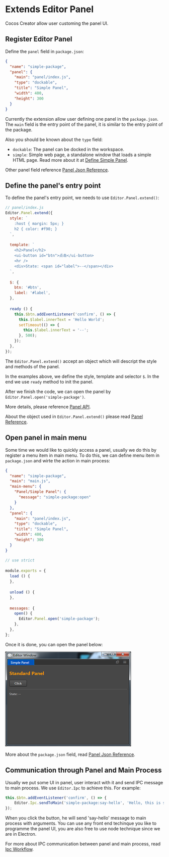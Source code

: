 # Extends Editor Panel

Cocos Creator allow user customing the panel UI.

## Register Editor Panel

Define the `panel` field in `package.json`:

```json
{
  "name": "simple-package",
  "panel": {
    "main": "panel/index.js",
    "type": "dockable",
    "title": "Simple Panel",
    "width": 400,
    "height": 300
  }
}
```

Currently the extension allow user defining one panel in the `package.json`. The `main` field is the entry point of the panel, it is similar to the entry point of the package.

Also you should be known about the `type` field:

- `dockable`: The panel can be docked in the workspace.
- `simple`: Simple web page, a standalone window that loads a simple HTML page. Read more about it at [Define Simple Panel](define-simple-panel.md).

Other panel field reference [Panel Json Reference](reference/panel-json-reference.md).

## Define the panel's entry point

To define the panel's entry point, we needs to use `Editor.Panel.extend()`:

```javascript
// panel/index.js
Editor.Panel.extend({
  style: `
    :host { margin: 5px; }
    h2 { color: #f90; }
  `,

  template: `
    <h2>Panel</h2>
    <ui-button id="btn">点击</ui-button>
    <hr />
    <div>State: <span id="label">--</span></div>
  `,

  $: {
    btn: '#btn',
    label: '#label',
  },

  ready () {
    this.$btn.addEventListener('confirm', () => {
      this.$label.innerText = 'Hello World';
      setTimeout(() => {
        this.$label.innerText = '--';
      }, 500);
    });
  },
});
```

The `Editor.Panel.extend()` accept an object which will descript the style and methods of the panel.

In the examples above, we define the style, template and selector `$`. In the end we use `ready` method to init the panel.

After we finish the code, we can open the panel by `Editor.Panel.open('simple-package')`.

More details, please reference [Panel API](api/editor-framework/main/panel.md).

About the object used in `Editor.Panel.extend()` please read [Panel Reference](reference/panel-reference.md).

## Open panel in main menu

Some time we would like to quickly access a panel, usually we do this by register a menu item in main menu. To do this, we can define menu item in `package.json` and wirte the action in main process:

```json
{
  "name": "simple-package",
  "main": "main.js",
  "main-menu": {
    "Panel/Simple Panel": {
      "message": "simple-package:open"
    }
  },
  "panel": {
    "main": "panel/index.js",
    "type": "dockable",
    "title": "Simple Panel",
    "width": 400,
    "height": 300
  }
}
```

```javascript
// use strict

module.exports = {
  load () {
  },

  unload () {
  },

  messages: {
    open() {
      Editor.Panel.open('simple-package');
    },
  },
};
```

Once it is done, you can open the panel below:

![simple-panel](./assets/simple-panel.png)

More about the `package.json` field, read [Panel Json Reference](reference/panel-json-reference.md).

## Communication through Panel and Main Process

Usually we put some UI in panel, user interact with it and send IPC message to main process. We use `Editor.Ipc` to achieve this. For example:

```javascript
this.$btn.addEventListener('confirm', () => {
    Editor.Ipc.sendToMain('simple-package:say-hello', 'Hello, this is simple panel');
});
```

When you click the button, he will send 'say-hello' message to main process with arguments. You can use any front end techinque you like to programme the panel UI, you are also free to use node technique since we are in Electron.

For more about IPC communication between panel and main process, read [Ipc Workflow](ipc-workflow.md).
